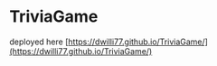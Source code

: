 # TriviaGame

deployed here [https://dwilli77.github.io/TriviaGame/](https://dwilli77.github.io/TriviaGame/)
